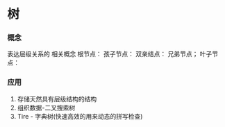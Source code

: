 # 树
### 概念

表达层级关系的
相关概念
根节点：
孩子节点：
双亲结点：
兄弟节点；
叶子节点：
### 应用
1. 存储天然具有层级结构的结构
2. 组织数据-二叉搜索树
3. Tire - 字典树(快速高效的用来动态的拼写检查)